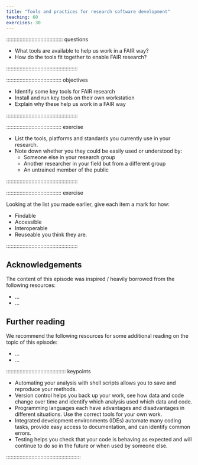 ```yaml
---
title: "Tools and practices for research software development"
teaching: 60
exercises: 30
---
```


:::::::::::::::::::::::::::::::::::::: questions 

- What tools are available to help us work in a FAIR way?
- How do the tools fit together to enable FAIR research?

::::::::::::::::::::::::::::::::::::::::::::::::

::::::::::::::::::::::::::::::::::::: objectives

- Identify some key tools for FAIR research
- Install and run key tools on their own workstation
- Explain why these help us work in a FAIR way

::::::::::::::::::::::::::::::::::::::::::::::::


::::::::::::::::::::::::::::::::::::: exercise

- List the tools, platforms and standards you currently use in your research.
- Note down whether you they could be easily used or understood by:
  - Someone else in your research group
  - Another researcher in your field but from a different group
  - An untrained member of the public

::::::::::::::::::::::::::::::::::::::::::::::::






::::::::::::::::::::::::::::::::::::: exercise

Looking at the list you made earlier, give each item a mark for how:
  - Findable
  - Accessible
  - Interoperable
  - Reuseable
you think they are.  

::::::::::::::::::::::::::::::::::::::::::::::::


## Acknowledgements

The content of this episode was inspired / heavily borrowed from the following resources:

- ...
- ...

## Further reading

We recommend the following resources for some additional reading on the topic of this episode:

- ...
- ...




:::::::::::::::::::::::::::::::::::::::: keypoints

- Automating your analysis with shell scripts allows you to save and reproduce your methods.
- Version control helps you back up your work, see how data and code change over time and identify which analysis used which data and code.
- Programming languages each have advantages and disadvantages in different situations. Use the correct tools for your own work.
- Integrated development environments (IDEs) automate many coding tasks, provide easy access to documentation, and can identify common errors.
- Testing helps you check that your code is behaving as expected and will continue to do so in the future or when used by someone else.

::::::::::::::::::::::::::::::::::::::::::::::::::
